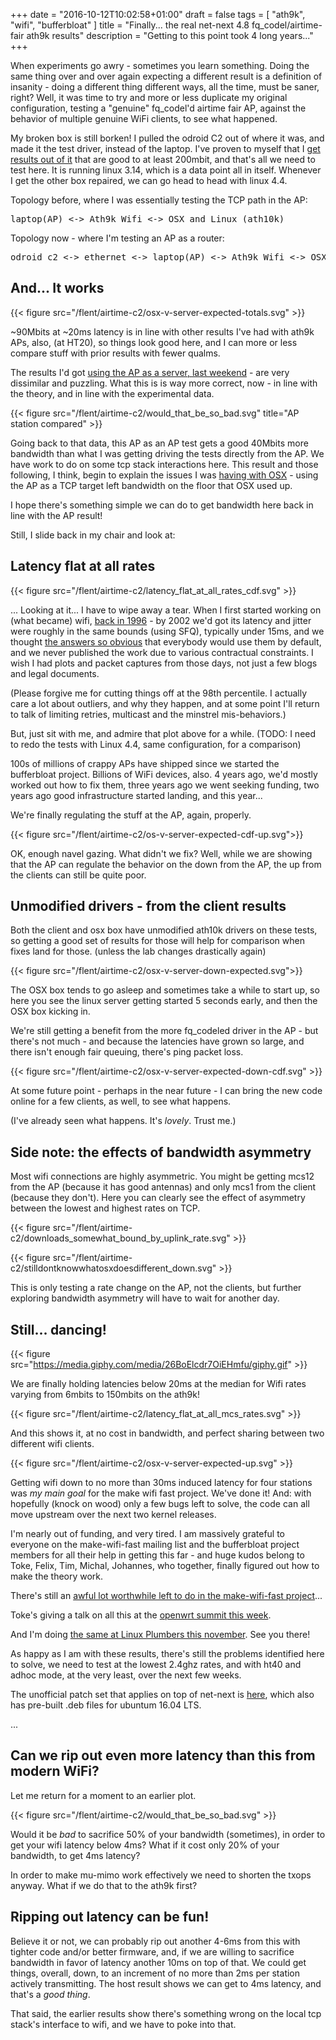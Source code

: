 +++
date = "2016-10-12T10:02:58+01:00"
draft = false
tags = [ "ath9k", "wifi", "bufferbloat" ]
title = "Finally... the real net-next 4.8 fq_codel/airtime-fair ath9k results"
description = "Getting to this point took 4 long years..."
+++

When experiments go awry - sometimes you learn something. Doing the
same thing over and over again expecting a different result is a
definition of insanity - doing a different thing different ways, all
the time, must be saner, right? Well, it was time to try and more or
less duplicate my original configuration, testing a "genuine"
fq_codel'd airtime fair AP, against the behavior of multiple genuine
WiFi clients, to see what happened.

My broken box is still borken! I pulled the odroid C2 out of
where it was, and made it the test driver, instead of the laptop. I've
proven to myself that I [get results out of it](/posts/odroid) that
are good to at least 200mbit, and that's all we need to test here. It
is running linux 3.14, which is a data point all in itself. Whenever I
get the other box repaired, we can go head to head with linux 4.4.

Topology before, where I was essentially testing the TCP path in the AP:

<pre>
laptop(AP) <-> Ath9k Wifi <-> OSX and Linux (ath10k)
</pre>
Topology now - where I'm testing an AP as a router:
<pre>
odroid c2 <-> ethernet <-> laptop(AP) <-> Ath9k Wifi <-> OSX and Linux (ath10k)
</pre>

## And... It works

{{< figure src="/flent/airtime-c2/osx-v-server-expected-totals.svg" >}}

~90Mbits at ~20ms latency is in line with other results I've had with
ath9k APs, also, (at HT20), so things look good here, and I can more
or less compare stuff with prior results with fewer qualms.

The results I'd got [using the AP as a server, last weekend](/post/mcs_rates) - are very dissimilar and puzzling. What this is is way more correct, now - in line with the theory, and in line with the experimental data.

{{< figure src="/flent/airtime-c2/would_that_be_so_bad.svg" title="AP station compared" >}}

Going back to that data, this AP as an AP test gets a good 40Mbits
more bandwidth than what I was getting driving the tests directly from
the AP. We have work to do on some tcp stack interactions
here. This result and those following, I think, begin to explain the
issues I was [having with OSX](/post/osx_unfairness) - using the AP as a
TCP target left bandwidth on the floor that OSX used up.

I hope there's something simple we can do to get bandwidth here back
in line with the AP result!

Still, I slide back in my chair and look at:

## Latency flat at all rates

{{< figure src="/flent/airtime-c2/latency_flat_at_all_rates_cdf.svg" >}}

... Looking at it... I have to wipe away a tear. When I first
started working on (what became) wifi, [back in 1996](http://www.rage.net/wireless/wireless-howto.html) - by 2002 we'd got
its latency and jitter were roughly in the same bounds (using SFQ),
typically under 15ms, and we thought [the answers so obvious](https://www.bufferbloat.net/projects/cerowrt/wiki/Wondershaper_Must_Die/)
that everybody would use them by default, and we never published the
work due to various contractual constraints. I wish I had plots and
packet captures from those days, not just a few blogs and legal
documents.

(Please forgive me for cutting things off at the 98th percentile. I
actually care a lot about outliers, and why they happen, and at some
point I'll return to talk of limiting retries, multicast and the
minstrel mis-behaviors.)

But, just sit with me, and admire that plot above for a while. (TODO: I need to
redo the tests with Linux 4.4, same configuration, for a comparison)

100s of millions of crappy APs have shipped since we started the
bufferbloat project. Billions of WiFi devices, also. 4 years ago, we'd
mostly worked out how to fix them, three years ago we went seeking
funding, two years ago good infrastructure started landing, and this
year...

We're finally regulating the stuff at the AP, again, properly.

{{< figure src="/flent/airtime-c2/os-v-server-expected-cdf-up.svg">}}

OK, enough navel gazing. What didn't we fix? Well, while we are
showing that the AP can regulate the behavior on the down from the AP,
the up from the clients can still be quite poor.

## Unmodified drivers - from the client results

Both the client and osx box have unmodified ath10k drivers on these
tests, so getting a good set of results for those will help for
comparison when fixes land for those. (unless the lab changes
drastically again)

{{< figure src="/flent/airtime-c2/osx-v-server-down-expected.svg">}}

The OSX box tends to go asleep and sometimes take a while to start up,
so here you see the linux server getting started 5 seconds early, and
then the OSX box kicking in.

We're still getting a benefit from the more fq_codeled driver in the
AP - but there's not much - and because the latencies have grown so large,
and there isn't enough fair queuing, there's ping packet loss.

{{< figure src="/flent/airtime-c2/osx-v-server-expected-down-cdf.svg" >}}

At some future point - perhaps in the near future - I can bring the
new code online for a few clients, as well, to see what happens.

(I've already seen what happens. It's *lovely*. Trust me.)

## Side note: the effects of bandwidth asymmetry

Most wifi connections are highly asymmetric. You might be getting
mcs12 from the AP (because it has good antennas) and only mcs1 from
the client (because they don't). Here you can clearly see the effect
of asymmetry between the lowest and highest rates on TCP.

{{< figure src="/flent/airtime-c2/downloads_somewhat_bound_by_uplink_rate.svg" >}}

{{< figure src="/flent/airtime-c2/stilldontknowwhatosxdoesdifferent_down.svg" >}}

This is only testing a rate change on the AP, not the clients, but
further exploring bandwidth asymmetry will have to wait for another
day.

## Still... dancing!

{{< figure src="https://media.giphy.com/media/26BoElcdr7OiEHmfu/giphy.gif" >}}

We are finally holding latencies below 20ms at the median for Wifi rates
varying from 6mbits to 150mbits on the ath9k!

{{< figure src="/flent/airtime-c2/latency_flat_at_all_mcs_rates.svg" >}}

And this shows it, at no cost in bandwidth, and perfect sharing between two different wifi clients.

{{< figure src="/flent/airtime-c2/osx-v-server-expected-up.svg" >}}

Getting wifi down to no more than 30ms induced latency for four
stations was *my main goal* for the make wifi fast project. We've done
it! And: with hopefully (knock on wood) only a few bugs left to solve,
the code can all move upstream over the next two kernel releases.

I'm nearly out of funding, and very tired. I am massively grateful to
everyone on the make-wifi-fast mailing list and the bufferbloat
project members for all their help in getting this far - and huge kudos
belong to Toke, Felix, Tim, Michal, Johannes, who together, finally
figured out how to make the theory work.

There's still an [awful lot worthwhile left to do in the make-wifi-fast project](https://docs.google.com/document/d/1Se36svYE1Uzpppe1HWnEyat_sAGghB3kE285LElJBW4/edit#heading=h.3ankl68j6jjo)...

Toke's giving a talk on all this at the [openwrt summit this week](http://openwrtsummit.org/).

And I'm doing [the same at Linux Plumbers this november](https://linuxplumbersconf.org/2016/ocw/proposals/3963). See you there!

As happy as I am with these results, there's still the problems identified here to solve, we need to test at the lowest 2.4ghz rates, and with ht40 and adhoc mode, at the very least, over the next few weeks.

The unofficial patch set that applies on top of net-next is [here](http://www.taht.net/~d/airtime-8/), which also has pre-built .deb files for ubuntum 16.04 LTS.

...

## Can we rip out even more latency than this from modern WiFi?

Let me return for a moment to an earlier plot.

{{< figure src="/flent/airtime-c2/would_that_be_so_bad.svg" >}}

Would it be *bad* to sacrifice 50% of your bandwidth (sometimes), in
order to get your wifi latency below 4ms? What if it cost only 20% of
your bandwidth, to get 4ms latency?

In order to make mu-mimo work effectively we need to shorten the txops
anyway. What if we do that to the ath9k first?

## Ripping out latency can be fun!

Believe it or not, we can probably rip out another 4-6ms from this
with tighter code and/or better firmware, and, if we are willing to
sacrifice bandwidth in favor of latency another 10ms on top of that.
We could get things, overall, down, to an increment of no more
than 2ms per station actively transmitting. The host result shows we
can get to 4ms latency, and that's a *good thing*.

That said, the earlier results show there's something wrong on
the local tcp stack's interface to wifi, and we have to poke into that.

